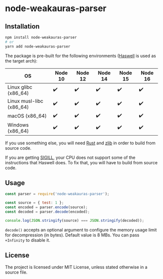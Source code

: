 # node-weakauras-parser

## Installation

```bash
npm install node-weakauras-parser
# or
yarn add node-weakauras-parser
```

The package is pre-built for the following environments ([Haswell](https://en.wikipedia.org/wiki/Haswell_(microarchitecture)) is used as the target arch):

|            OS            | Node 10 | Node 12 | Node 14 | Node 15 | Node 16 |
|--------------------------|---------|---------|---------|---------|---------|
|   Linux glibc (x86_64)   |    ✔️    |    ✔️    |    ✔️    |    ✔️    |    ✔️    |
| Linux musl-libc (x86_64) |    ✔️    |    ✔️    |    ✔️    |    ✔️    |    ✔️    |
|      macOS (x86_64)      |    ✔️    |    ✔️    |    ✔️    |    ✔️    |    ✔️    |
|     Windows (x86_64)     |    ✔️    |    ✔️    |    ✔️    |    ✔️    |    ✔️    |

If you use something else, you will need [Rust](https://www.rust-lang.org/tools/install) and [zlib](https://www.zlib.net/) in order to build from source code.

If you are getting [SIGILL](https://en.wikipedia.org/wiki/Signal_(IPC)#SIGILL), your CPU does not support some of the instructions that Haswell does. To fix that, you will have to build from source code.

## Usage

```javascript
const parser = require('node-weakauras-parser');

const source = { test: 1 };
const encoded = parser.encode(source);
const decoded = parser.decode(encoded);

console.log(JSON.stringify(source) === JSON.stringify(decoded));
```

`decode()` accepts an optional argument to configure the memory usage limit for decompression (in bytes). Default value is 8 MBs. You can pass `+Infinity` to disable it.

## License

The project is licensed under MIT License, unless stated otherwise in a source file.
